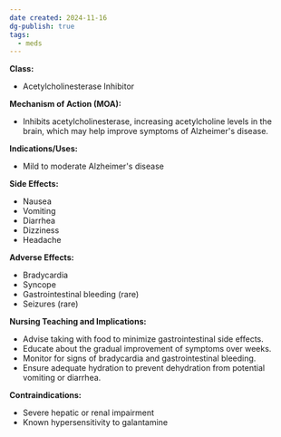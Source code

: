 ```yaml
---
date created: 2024-11-16
dg-publish: true
tags:
  - meds
---
```

**Class:**
- Acetylcholinesterase Inhibitor

**Mechanism of Action (MOA):**
- Inhibits acetylcholinesterase, increasing acetylcholine levels in the brain, which may help improve symptoms of Alzheimer's disease.

**Indications/Uses:**
- Mild to moderate Alzheimer's disease

**Side Effects:**
- Nausea
- Vomiting
- Diarrhea
- Dizziness
- Headache

**Adverse Effects:**
- Bradycardia
- Syncope
- Gastrointestinal bleeding (rare)
- Seizures (rare)

**Nursing Teaching and Implications:**
- Advise taking with food to minimize gastrointestinal side effects.
- Educate about the gradual improvement of symptoms over weeks.
- Monitor for signs of bradycardia and gastrointestinal bleeding.
- Ensure adequate hydration to prevent dehydration from potential vomiting or diarrhea.

**Contraindications:**
- Severe hepatic or renal impairment
- Known hypersensitivity to galantamine